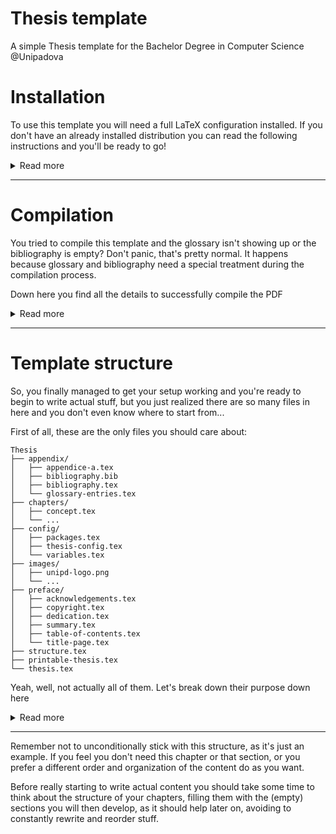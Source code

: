 # Thesis template
A simple Thesis template for the Bachelor Degree in Computer Science @Unipadova

# Installation
To use this template you will need a full LaTeX configuration installed.
If you don't have an already installed distribution you can read the following instructions and you'll be ready to go!

<details>
<summary>Read more</summary>

## TeX Live installation
You can use whatever you want to compile your thesis, but one of the most straightforward ways is using TeX Live.
It should be available on every platform you use and comes with a lot of packages and tools.

There are downloads for [Windows](https://mirror.ctan.org/systems/texlive/tlnet/install-tl-windows.exe) and [macOS](https://mirror.ctan.org/systems/mac/mactex/MacTeX.pkg), or instead you can install it using your favorite package manager:
```bash
sudo apt install texlive-full
```
```bash
sudo pacman -S texlive-most
```
```bash
sudo dnf install texlive-scheme-full
```
```bash
brew install basictex
```
```powershell
choco install texlive
```

## Configuration for TeX Live
This template is pretty big and complex, therefore it requires a lot of specific packages that may not be shipped with your installation of TeX Live by default.

Here's the complete list of packages that you'll need, in order to be able to successfully compile your thesis:
- pdfx
- xcolor
- xmpincl
- caption
- changepage
- csquotes
- emptypage
- epigraph
- nextpage
- eurosym
- layaureo
- listings
- microtype
- mparhack
- relsize
- quoting
- subfig
- booktabs
- glossaries
- glossaries-italian
- glossaries-english
- biber
- biblatex
- babel
- babel-italian
- cm-super
- greek-fontenc
- latexmk
- fancyhdr

You can install them manually using the TeX Live Manager (good luck!), or using the CLI utility counterpart `tlmgr`

Just copy and paste the following command in your terminal.
```bash
sudo tlmgr update --self
sudo tlmgr update --all
sudo tlmgr install pdfx xcolor xmpincl caption changepage csquotes emptypage epigraph nextpage eurosym layaureo listings microtype mparhack relsize quoting subfig booktabs glossaries glossaries-italian glossaries-english biber biblatex babel babel-italian cm-super greek-fontenc latexmk fancyhdr
```

As you can see `tlmgr` asks for admin rights, so you'll need to use `sudo` on Linux/macOS, while on Windows you have to [open a command prompt instance as admin](https://www.howtogeek.com/194041/how-to-open-the-command-prompt-as-administrator-in-windows-8.1/) and omit the `sudo` at the beginning of the lines.

</details>

---

# Compilation
You tried to compile this template and the glossary isn't showing up or the bibliography is empty? Don't panic, that's pretty normal.
It happens because glossary and bibliography need a special treatment during the compilation process.

Down here you find all the details to successfully compile the PDF

<details>
<summary>Read more</summary>

## Latexmk
In order to get the complete PDF of your thesis, with all the rings and bells of glossaries and bibliographies you need to compile using latexmk with the following command:
```bash
latexmk thesis.tex
```

Latexmk is a powerful tool and allows you to do some other interesting stuff too, see `latexmk -help`.
Most notably, if something feels wrong in the produced PDF you may want to force a full recompilation, using the `-g` (or the more aggressive `-gg`) option.

## Yeah ok, cool, but I don't want to always compile from the terminal
You can tell your LaTeX editor to compile using latexmk by default.

### VS Code + TeX Workshop extension
This template comes with a [`settings.json`](.vscode/settings.json) file, that sets latexmk as the default command to compile the PDF.
Everything should work fine out of the box.

### TeXStudio
Read the first 3 points of [this guide](https://latex.ti.bfh.ch/doc_gettingStarted/configuration/texstudio.html).

</details>

---

# Template structure
So, you finally managed to get your setup working and you're ready to begin to write actual stuff, but you just realized there are so many files in here and you don't even know where to start from...

First of all, these are the only files you should care about:
```
Thesis
├── appendix/
│   ├── appendice-a.tex
│   ├── bibliography.bib
│   ├── bibliography.tex
│   └── glossary-entries.tex
├── chapters/
│   ├── concept.tex
│   └── ...
├── config/
│   ├── packages.tex
│   ├── thesis-config.tex
│   └── variables.tex
├── images/
│   ├── unipd-logo.png
│   └── ...
├── preface/
│   ├── acknowledgements.tex
│   ├── copyright.tex
│   ├── dedication.tex
│   ├── summary.tex
│   ├── table-of-contents.tex
│   └── title-page.tex
├── structure.tex
├── printable-thesis.tex
└── thesis.tex
```

Yeah, well, not actually all of them. Let's break down their purpose down here

<details>
<summary>Read more</summary>

- `config/`
    - `variables.tex`: the first file you want to look into.
    It defines all the variables that will be used to automatically fill some contents of the document, such as the title, your name, your professor etc.
    It also fills the final PDF file metadata fields.
    - `thesis-config.tex`: some custom commands definitions and package-specific configurations.
    If you feel adventurous enough you can tune them to your preferences, but the provided ones should be ok
    - `packages.tex`: should be pretty much self-explanatory.
    Just the declaration of all the packages used in the project.
    Nothing relevant to see here
- `preface/`: all those pages you find before the actual chapters are gathered here:
    - `summary.tex`: in here you briefly explain what the thesis is about.
    You shouldn't spend much effort on this, just look at what's already in there and adapt it to your experience
    - `acknowledgements.tex`: should be clear by itself. Just remember to thank your professor first
    - `dedication.tex`: contains a small dedication with famous quote
    - `title-page.tex`: declares the structure of the front page.
    Everything is automatic and the various names, such as your name, you thesis title, your professor etc get filled from those variables you set in `config/variables.tex`.
    If your thesis has a very long title you may need to slightly adjust some spacing, in order to keep a decent layout
    - `table-of-contents.tex`: generates the table of contents. Nothing to see here
    - `copyright.tex`: it's nothing special, just that blank page with copyright
- `chapters/`: the real stuff is placed here.
This is the directory you will spend most of your time in, writing the main content.
You will already find some example chapters in there, which are meant to show you how to use the template and to give an example of the structure of a thesis. \
Use file names that reflect the content of the chapter, avoid calling them `chapter-03.tex`.
When creating, deleting or editing chapters remember that you have to put them in `structure.tex` too
- `structure.tex`: this doesn't contain any actual content at all.
It just sets down the structure of the document, importing other files in the right order.
You may occasionally need to put some new chapters you will write, but apart from that there's not much to do here
- `thesis.tex`: the root file of your thesis. As you can read above it is the only file to compile, in order to get the final PDF. Nothing more to say
- `printable-thesis.tex`: yet another root file.
When compiled, this one produces a version that is more fit to be printed as an elegant sweet physical copy, than to be viewed on your favorite PDF reader.
It provides asymmetrical margins, chapters openings on the right and no links highlighting
- `images/`: where the template will look for images, when including one
- `appendix/`: contains the last chapters, such as custom appendix chapters, bibliography and glossary
    - `bibliography.bib`: where you put actual bibliography content
    - `glossary-entries.tex:` where you put your glossary definitions, following the syntax of the example terms
    - `bibliography.tex`: the automatic structure of bibliography. No need to change anything here

</details>

---

Remember not to unconditionally stick with this structure, as it's just an example.
If you feel you don't need this chapter or that section, or you prefer a different order and organization of the content do as you want.

Before really starting to write actual content you should take some time to think about the structure of your chapters, filling them with the (empty) sections you will then develop, as it should help later on, avoiding to constantly rewrite and reorder stuff.
